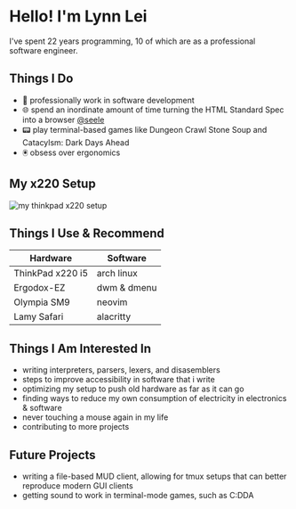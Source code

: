 # Hello! I'm Lynn Lei
I've spent 22 years programming, 10 of which are as a professional software engineer.

## Things I Do
- 🦀 professionally work in software development
- 🌐 spend an inordinate amount of time turning the HTML Standard Spec into a browser [@seele](https://github.com/1ynn1ei/seele)
- 📟 play terminal-based games like Dungeon Crawl Stone Soup and Catacylsm: Dark Days Ahead
- 🖲️ obsess over ergonomics
  
## My x220 Setup
![my thinkpad x220 setup](https://private-user-images.githubusercontent.com/112827749/304712947-fce49393-1a9e-43e1-bb77-f378bff1ec4f.png?jwt=eyJhbGciOiJIUzI1NiIsInR5cCI6IkpXVCJ9.eyJpc3MiOiJnaXRodWIuY29tIiwiYXVkIjoicmF3LmdpdGh1YnVzZXJjb250ZW50LmNvbSIsImtleSI6ImtleTUiLCJleHAiOjE3MDc5MDkxOTEsIm5iZiI6MTcwNzkwODg5MSwicGF0aCI6Ii8xMTI4Mjc3NDkvMzA0NzEyOTQ3LWZjZTQ5MzkzLTFhOWUtNDNlMS1iYjc3LWYzNzhiZmYxZWM0Zi5wbmc_WC1BbXotQWxnb3JpdGhtPUFXUzQtSE1BQy1TSEEyNTYmWC1BbXotQ3JlZGVudGlhbD1BS0lBVkNPRFlMU0E1M1BRSzRaQSUyRjIwMjQwMjE0JTJGdXMtZWFzdC0xJTJGczMlMkZhd3M0X3JlcXVlc3QmWC1BbXotRGF0ZT0yMDI0MDIxNFQxMTA4MTFaJlgtQW16LUV4cGlyZXM9MzAwJlgtQW16LVNpZ25hdHVyZT0wOTgwYTJjNmRkODc4NGM2MDdmMzQzYzFiMGQzODFkZmM1MWM1Yjk1NzI4YzIzNTk4NTQ5MWRiZmI0NTlkMjBhJlgtQW16LVNpZ25lZEhlYWRlcnM9aG9zdCZhY3Rvcl9pZD0wJmtleV9pZD0wJnJlcG9faWQ9MCJ9.YJlhzh0Kra38UilbzO6ocK7mQsu9MVCPTnMFDptu0Vg)

## Things I Use & Recommend
| Hardware      | Software |
| ------------- | ------------- |
| ThinkPad x220 i5 | arch linux |
| Ergodox-EZ  | dwm & dmenu  |
| Olympia SM9 | neovim |
| Lamy Safari | alacritty |

## Things I Am Interested In
- writing interpreters, parsers, lexers, and disasemblers
- steps to improve accessibility in software that i write
- optimizing my setup to push old hardware as far as it can go
- finding ways to reduce my own consumption of electricity in electronics & software
- never touching a mouse again in my life
- contributing to more projects

## Future Projects
- writing a file-based MUD client, allowing for tmux setups that can better reproduce modern GUI clients
- getting sound to work in terminal-mode games, such as C:DDA
